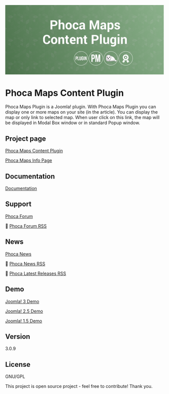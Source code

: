 



![Phoca Maps Content Plugin](https://github.com/PhocaCz/PhocaMapsPlugin/blob/master/phocamaps.png?raw=true)

# Phoca Maps Content Plugin



Phoca Maps Plugin is a Joomla! plugin. With Phoca Maps Plugin you can display one or more maps on your site (in the article). You can display the map or only link to selected map. When user click on this link, the map will be displayed in Modal Box window or in standard Popup window.



## Project page

[Phoca Maps Content Plugin](https://www.phoca.cz/phocamaps-plugin)

[Phoca Maps Info Page](https://www.phoca.cz/project/phocamaps-joomla-maps)



## Documentation

[Documentation](https://www.phoca.cz/documentation/category/54-phoca-maps-plugin)





## Support

[Phoca Forum](https://www.phoca.cz/forum)

:bell: [Phoca Forum RSS](https://www.phoca.cz/forum/app.php/feed)



## News

[Phoca News](https://www.phoca.cz/news)

:bell: [Phoca News RSS](https://www.phoca.cz/news?format=feed&type=rss)

:bell: [Phoca Latest Releases RSS](https://www.phoca.cz/download/feed/111?format=feed&type=rss)



## Demo

[Joomla! 3 Demo](https://www.phoca.cz/joomla3demo/phoca-maps-demo)

[Joomla! 2.5 Demo](https://www.phoca.cz/joomlademo/phoca-maps)

[Joomla! 1.5 Demo](https://www.phoca.cz/demo/phoca-maps-demo-component)



## Version

3.0.9



## License

GNU/GPL



This project is open source project - feel free to contribute! Thank you.
